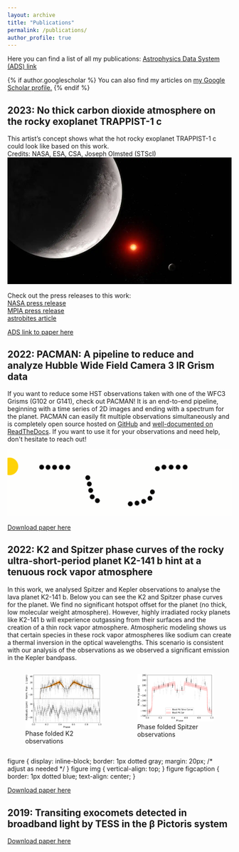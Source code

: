 ```yaml
---
layout: archive
title: "Publications"
permalink: /publications/
author_profile: true
---
```



Here you can find a list of all my publications: [Astrophysics Data System (ADS) link](
https://ui.adsabs.harvard.edu/user/libraries/1ryuxALvQN2rWE-86p4lCQ)

{% if author.googlescholar %}
  You can also find my articles on <u><a href="{{author.googlescholar}}">my Google Scholar profile</a>.</u>
{% endif %}


2023: No thick carbon dioxide atmosphere on the rocky exoplanet TRAPPIST-1 c
----------------------------------------------------------------------------

This artist’s concept shows what the hot rocky exoplanet TRAPPIST-1 c could look like based on this work.  
Credits: NASA, ESA, CSA, Joseph Olmsted (STScI)
![artist impression of TRAPPIST-1 c](/images/stsci-01h2tjpnhw1319q5kgct205kex.webp)

Check out the press releases to this work:  
[NASA press release](https://www.nasa.gov/universe/webb-rules-out-thick-carbon-dioxide-atmosphere-for-rocky-exoplanet/)  
[MPIA press release](https://www.mpg.de/20455810/searching-for-an-atmosphere-on-the-rocky-exoplanet-trappist-1-c)  
[astrobites article](https://astrobites.org/2023/08/08/vibe-checking-trappist-1c/)  

[ADS link to paper here](https://ui.adsabs.harvard.edu/abs/2023Natur.620..746Z/abstract)

2022: PACMAN: A pipeline to reduce and analyze Hubble Wide Field Camera 3 IR Grism data
---------------------------------------------------------------------------------------

If you want to reduce some HST observations taken with one of the WFC3 Grisms (G102 or G141), check out PACMAN! It is an end-to-end pipeline, beginning with a time series of 2D images and ending with a spectrum for the planet. PACMAN can easily fit multiple observations simultaneously and is completely open source hosted on [GitHub](
https://github.com/sebastian-zieba/PACMAN) and [well-documented on ReadTheDocs](
https://pacmandocs.readthedocs.io/en/latest/). If you want to use it for your observations and need help, don't hesitate to reach out!

![PACMAN_logo](/images/Pacman_V2.gif)

[Download paper here](https://ui.adsabs.harvard.edu/abs/2022JOSS....7.4838Z/abstract)

2022: K2 and Spitzer phase curves of the rocky ultra-short-period planet K2-141 b hint at a tenuous rock vapor atmosphere
-------------------------------------------------------------------------------------------------------------------------

In this work, we analysed Spitzer and Kepler observations to analyse the lava planet K2-141 b. Below you can see the K2 and Spitzer phase curves for the planet. We find no significant hotspot offset for the planet (no thick, low molecular weight atmosphere). However, highly irradiated rocky planets like K2-141 b will experience outgassing from their surfaces and the creation of a thin rock vapor atmosphere. Atmospheric modeling shows us that certain species in these rock vapor atmospheres like sodium can create a thermal inversion in the optical wavelengths. This scenario is consistent with our analysis of the observations as we observed a significant emission in the Kepler bandpass.

<div style="display: flex; justify-content: space-between;">

  <figure>
    <img src="/images/k2.png" alt="First Image">
    <figcaption>Phase folded K2 observations</figcaption>
  </figure>

  <figure>
    <img src="/images/spitzer.png" alt="Second Image">
    <figcaption>Phase folded Spitzer observations</figcaption>
  </figure>

</div>


figure {
    display: inline-block;
    border: 1px dotted gray;
    margin: 20px; /* adjust as needed */
}
figure img {
    vertical-align: top;
}
figure figcaption {
    border: 1px dotted blue;
    text-align: center;
}

[Download paper here](https://ui.adsabs.harvard.edu/abs/2022A%26A...664A..79Z/abstract)

2019: Transiting exocomets detected in broadband light by TESS in the β Pictoris system
---------------------------------------------------------------------------------------

[Download paper here](https://ui.adsabs.harvard.edu/abs/2019A%26A...625L..13Z/abstract)


